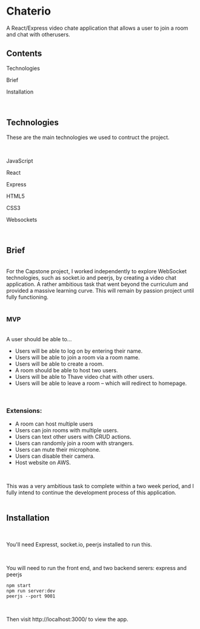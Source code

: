 # Chaterio

<p>A React/Express video chate application that allows a user to join a room and chat with otherusers.<p>

## Contents
<p>Technologies</p>
<p>Brief</p> 
<p>Installation</p> 
<br>

## Technologies
<p>These are the main technologies we used to contruct the project.</P>
<br>
<p>JavaScript</p>
<p>React</p>
<p>Express</p>
<p>HTML5</p>
<p>CSS3</p>
<p>Websockets</p>
<br>

## Brief
<br>
For the Capstone project, I worked independently to explore WebSocket technologies, such as socket.io and peerjs, by creating a video chat application. A rather ambitious task that went beyond the curriculum and provided a massive learning curve. This will remain by passion project until fully functioning.
<br><br>

### MVP
<br>
A user should be able to...</p>
<ul>
    <li>Users will be able to log on by entering their name.</li>
    <li>Users will be able to join a room via a room name.</li>
    <li>Users will be able to create a room.</li>
    <li>A room should be able to host two users.</li>
    <li>Users will be able to Thave video chat with other users.</li>
    <li>Users will be able to leave a room – which will redirect to homepage.</li>
</uL>
<br>


### Extensions:
<ul>
    <li>A room can host multiple users</li>
    <li>Users can join rooms with multiple users.</li>
    <li>Users can text other users with CRUD actions.</li>
    <li>Users can randomly join a room with strangers.</li>
    <li>Users can mute their microphone.</li>
    <li>Users can disable their camera.</li>
    <li>Host website on AWS.</li>
</ul>
<br>

This was a very ambitious task to complete within a two week period, and I fully intend to continue the development process of this application.
<br><br>

## Installation
<br>

<p>You'll need Expresst, socket.io, peerjs installed to run this.<p>
<br>

<p>You will need to run the front end, and two backend serers: express and peerjs<p>


```
npm start
npm run server:dev
peerjs --port 9001

```


<br>
<p>Then visit http://localhost:3000/ to view the app.</p>
<br>
